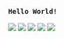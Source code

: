 ### `Hello World!`
![](https://api.ghprofile.me/view?username=t6fg78q9jio-t6fg78q9jio&label=repository%20view%20count&color=8f54fa)
![](https://api.ghprofile.me/view?username=t6fg78q9jio-t6fg78q9jio&label=repository%20view%20count&color=fe177f)
![](https://api.ghprofile.me/view?username=t6fg78q9jio-t6fg78q9jio&label=repository%20view%20count&color=00d7e9)
![](https://api.ghprofile.me/view?username=t6fg78q9jio-t6fg78q9jio&label=repository%20view%20count&color=ffc000)
![](https://github-readme-stats.vercel.app/api/top-langs/?username=t6fg78q9jio&bg_color=30,e96443,904e95&title_color=fff&text_color=fff)
